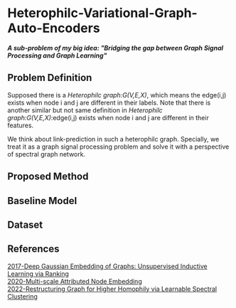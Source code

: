 # Heterophilc-Variational-Graph-Auto-Encoders
***A sub-problem of my big idea: "Bridging the gap between Graph Signal Processing and Graph Learning"***  
## Problem Definition 
Supposed there is a *Heterophilc graph:G(V,E,X)*, which means the edge(i,j) exists when node i and j are different in their labels. Note that there is another similar but not same definition in *Heterophilc graph:G(V,E,X)*:edge(i,j) exists when node i and j are different in their features.  
  
We think about link-prediction in such a heterophilc graph. Specially, we treat it as a graph signal processing problem and solve it with a perspective of spectral graph network.
## Proposed Method  
## Baseline Model  
## Dataset  
## References  
[2017-Deep Gaussian Embedding of Graphs: Unsupervised Inductive Learning via Ranking](https://arxiv.org/abs/1707.03815)  
[2020-Multi-scale Attributed Node Embedding](https://arxiv.org/abs/1909.13021)  
[2022-Restructuring Graph for Higher Homophily via Learnable Spectral Clustering](https://arxiv.org/abs/2206.02386)
